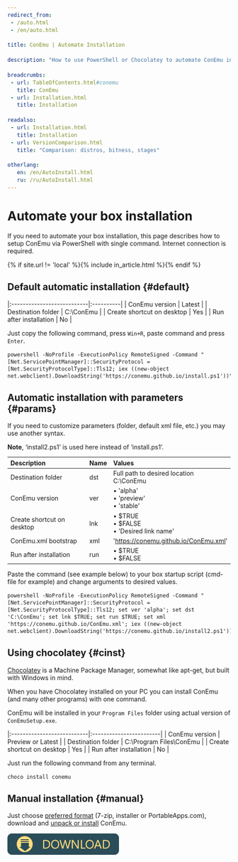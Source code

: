 ```yaml
---
redirect_from:
 - /auto.html
 - /en/auto.html

title: ConEmu | Automate Installation

description: "How to use PowerShell or Chocolatey to automate ConEmu installation."

breadcrumbs:
 - url: TableOfContents.html#conemu
   title: ConEmu
 - url: Installation.html
   title: Installation

readalso:
 - url: Installation.html
   title: Installation
 - url: VersionComparison.html
   title: "Comparison: distros, bitness, stages"

otherlang:
   en: /en/AutoInstall.html
   ru: /ru/AutoInstall.html
---
```


# Automate your box installation
If you need to automate your box installation, this page describes how to
setup ConEmu via PowerShell with single command.
Internet connection is required.

{% if site.url != 'local' %}{% include in_article.html %}{% endif %}


## Default automatic installation   {#default}

|:---------------------------|:----------|
| ConEmu version             | Latest    |
| Destination folder         | C:\ConEmu |
| Create shortcut on desktop | Yes       |
| Run after installation     | No        |

Just copy the following command, press `Win+R`, paste command and press `Enter`.

~~~
powershell -NoProfile -ExecutionPolicy RemoteSigned -Command "[Net.ServicePointManager]::SecurityProtocol = [Net.SecurityProtocolType]::Tls12; iex ((new-object net.webclient).DownloadString('https://conemu.github.io/install.ps1'))"
~~~




## Automatic installation with parameters   {#params}

If you need to customize parameters (folder, default xml file, etc.)
you may use another syntax.

**Note**, ‘install2.ps1’ is used here instead of ‘install.ps1’.

| Description | Name | Values |
|:---|:---|:---|
| Destination folder | dst | Full path to desired location <br/> C:\ConEmu |
| ConEmu version | ver | • 'alpha' <br/> • 'preview' <br/> • 'stable' |
| Create shortcut on desktop | lnk | • $TRUE <br/> • $FALSE <br/> • 'Desired link name' |
| ConEmu.xml bootstrap | xml | 'https://conemu.github.io/ConEmu.xml' |
| Run after installation | run | • $TRUE <br/> • $FALSE |

Paste the command (see example below) to your box startup script
(cmd-file for example) and change arguments to desired values.

~~~
powershell -NoProfile -ExecutionPolicy RemoteSigned -Command "[Net.ServicePointManager]::SecurityProtocol = [Net.SecurityProtocolType]::Tls12; set ver 'alpha'; set dst 'C:\ConEmu'; set lnk $TRUE; set run $TRUE; set xml 'https://conemu.github.io/ConEmu.xml'; iex ((new-object net.webclient).DownloadString('https://conemu.github.io/install2.ps1'))"
~~~



## Using chocolatey   {#cinst}

[Chocolatey](https://chocolatey.org/) is a Machine Package Manager,
somewhat like apt-get, but built with Windows in mind.

When you have Chocolatey installed on your PC you can install
ConEmu (and many other programs) with one command.

ConEmu will be installed in your `Program Files` folder using actual
version of `ConEmuSetup.exe`.

|:---------------------------|:------------------------|
| ConEmu version             | Preview or Latest       |
| Destination folder         | C:\Program Files\ConEmu |
| Create shortcut on desktop | Yes                     |
| Run after installation     | No                      |

Just run the following command from any terminal.

~~~
choco install conemu
~~~




## Manual installation   {#manual}

Just choose [preferred format](VersionComparison.html)
(7-zip, installer or PortableApps.com),
download and [unpack or install](Installation.html) ConEmu.

[![Download mirrors](/img/Downloads.png)](Downloads.html "Choose ConEmu download mirrors")

